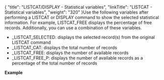 {
    "title": "LISTCAT/DISPLAY - Statistical variables",
    "linkTitle": "LISTCAT - Statistical variables",
    "weight": "320"
}Use the following variables after performing a LISTCAT or DISPLAY command to show the selected statistical information. For example, LISTCAT\_FREE displays the percentage of free records. Additionally, you can use a combination of these variables.

-   \_LISTCAT\_SELECTED: displays the selected record(s) from the original LISTCAT command
-   \_LISTCAT\_CAT: displays the total number of records
-   \_LISTCAT\_FREE: displays the number of available records
-   \_LISTCAT\_FREE\_P: displays the number of available records as a percentage of the total number of records

**Example**
